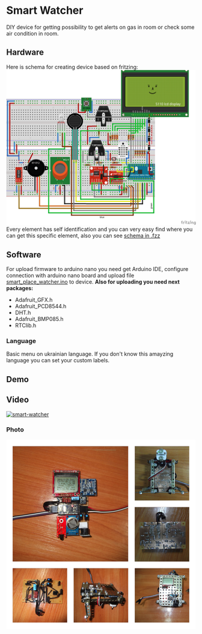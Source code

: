 # Smart Watcher
DIY device for getting possibility to get alerts on gas in room or check some air condition in room.

## Hardware
Here is schema for creating device based on fritzing:
![smart-watcher](/maket.png)
Every element has self identification and you can very easy find where you can get this specific element, also you can see [schema in .fzz](/maket.fzz)

## Software
For upload firmware to arduino nano you need get Arduino IDE, configure connection with arduino nano board and upload file [smart_place_watcher.ino](smart_place_watcher/smart_place_watcher.ino) to device.
**Also for uploading you need next packages:**
* Adafruit_GFX.h
* Adafruit_PCD8544.h
* DHT.h
* Adafruit_BMP085.h
* RTClib.h

### Language
Basic menu on ukrainian language. If you don't know this amayzing language you can set your custom labels.

## Demo
## Video
[![smart-watcher](http://img.youtube.com/vi/iDc_tBFiMWg/0.jpg)](http://www.youtube.com/watch?v=iDc_tBFiMWg)

### Photo
![smart-watcher](/smart-watcher.png)
